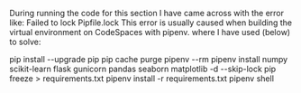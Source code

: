 During running the code for this section I have came across with the error like: Failed to lock Pipfile.lock
This error is usually caused when building the virtual environment on CodeSpaces with pipenv. where I have used (below) to solve:

<!-- pip install --upgrade pip
pip cache purge
pipenv --rm
pipenv install awsebcli --dev --verbose
pipenv shell
pipenv install numpy scikit-learn==0.24.2 flask 
pipenv lock -->


pip install --upgrade pip
pip cache purge
pipenv --rm
pipenv install numpy scikit-learn flask gunicorn pandas seaborn matplotlib -d --skip-lock
pip freeze > requirements.txt
pipenv install -r requirements.txt
pipenv shell